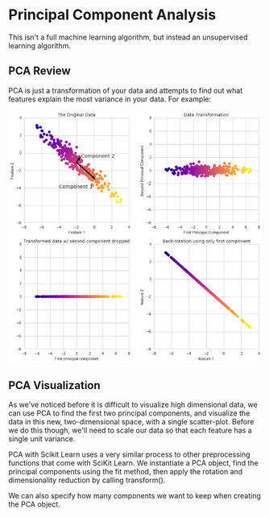 # Principal Component Analysis

This isn't a full machine learning algorithm, but instead an unsupervised learning algorithm.

## PCA Review

PCA is just a transformation of your data and attempts to find out what features explain the most variance in your data. For example:

<img src='PCA.png' />

## PCA Visualization

As we've noticed before it is difficult to visualize high dimensional data, we can use PCA to find the first two principal components, and visualize the data in this new, two-dimensional space, with a single scatter-plot. 
Before we do this though, we'll need to scale our data so that each feature has a single unit variance.

PCA with Scikit Learn uses a very similar process to other preprocessing functions that come with SciKit Learn. 
We instantiate a PCA object, find the principal components using the fit method, then apply the rotation and dimensionality reduction by calling transform().

We can also specify how many components we want to keep when creating the PCA object.